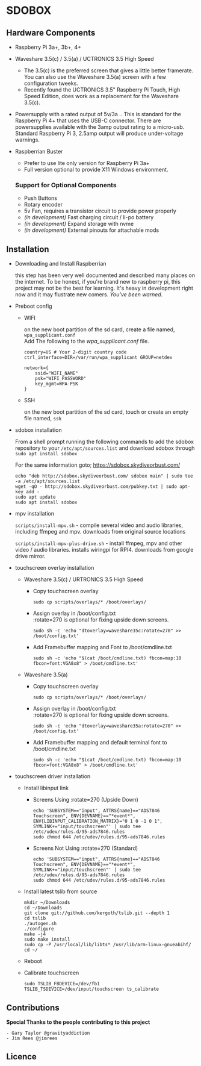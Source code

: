 # SDOBOX

## Hardware Components
- Raspberry Pi 3a+, 3b+, 4+
- Waveshare 3.5(c) / 3.5(a) / UCTRONICS 3.5 High Speed
    - The 3.5(c) is the preferred screen that gives a little better framerate. You can also use the Waveshare 3.5(a) screen with a few configuration tweeks.
    - Recently found the UCTRONICS 3.5" Raspberry Pi Touch, High Speed Edition, does work as a replacement for the Waveshare 3.5(c).
- Powersupply with a rated output of 5v/3a .. This is standard for the Raspberry Pi 4+ that uses the USB-C connector. There are powersupplies available with the 3amp output rating to a micro-usb. Standard Raspberry Pi 3, 2.5amp output will produce under-voltage warnings.
- Raspberrian Buster
    - Prefer to use lite only version for Raspberry Pi 3a+
    - Full version optional to provide X11 Windows environment.

    ### Support for Optional Components
    - Push Buttons
    - Rotary encoder
    - 5v Fan, requires a transistor circuit to provide power properly
    - *(in development)* Fast charging circuit / li-po battery
    - *(in development)* Expand storage with nvme
    - *(in development)* External pinouts for attachable mods


## Installation
    
- Downloading and Install Raspberrian

     this step has been very well documented and described many places on the internet. To be honest, if you're brand new to raspberry pi, this project may not be the best for learning. It's heavy in development right now and it may flustrate new comers. *You've been warned.*

- Preboot config
    - WIFI
    
        on the new boot partition of the sd card, create a file named,
        `wpa_supplicant.conf`<br>Add The following to the *wpa_supplicant.conf* file.
        ```
        country=US # Your 2-digit country code
        ctrl_interface=DIR=/var/run/wpa_supplicant GROUP=netdev

        network={
            ssid="WIFI_NAME"
            psk="WIFI_PASSWORD"
            key_mgmt=WPA-PSK
        }
        ```

    - SSH

        on the new boot partition of the sd card, touch or create an empty file named, `ssh`


- sdobox installation

    From a shell prompt running the following commands to add the sdobox repository to your `/etc/apt/sources.list` and download sdobox through `sudo apt install sdobox`

    For the same information goto; https://sdobox.skydiveorbust.com/

    ```
    echo "deb http://sdobox.skydiveorbust.com/ sdobox main" | sudo tee -a /etc/apt/sources.list
    wget -qO - http://sdobox.skydiveorbust.com/pubkey.txt | sudo apt-key add -
    sudo apt update
    sudo apt install sdobox
    ```


- mpv installation

    `scripts/install-mpv.sh` - compile several video and audio libraries, including ffmpeg and mpv. downloads from original source locations
    
    `scripts/install-mpv-plus-drive.sh` - install ffmpeg, mpv and other video / audio libraries. installs wiringpi for RPI4. downloads from google drive mirror.


- touchscreen overlay installation

    - Waveshare 3.5(c) / URTRONICS 3.5 High Speed

        - Copy touchscreen overlay

            `sudo cp scripts/overlays/* /boot/overlays/`

        - Assign overlay in /boot/config.txt<br> :rotate=270 is optional for fixing upside down screens.

            `sudo sh -c 'echo "dtoverlay=waveshare35c:rotate=270" >> /boot/config.txt'`
        
        - Add Framebuffer mapping and Font to /boot/cmdline.txt
        
            `sudo sh -c 'echo "$(cat /boot/cmdline.txt) fbcon=map:10 fbcon=font:VGA8x8" > /boot/cmdline.txt'`


    - Waveshare 3.5(a)

        - Copy touchscreen overlay

            `sudo cp scripts/overlays/* /boot/overlays/`

        - Assign overlay in /boot/config.txt<br> :rotate=270 is optional for fixing upside down screens.

            `sudo sh -c 'echo "dtoverlay=waveshare35a:rotate=270" >> /boot/config.txt'`
        
        - Add Framebuffer mapping and default terminal font to /boot/cmdline.txt
        
            `sudo sh -c 'echo "$(cat /boot/cmdline.txt) fbcon=map:10 fbcon=font:VGA8x8" > /boot/cmdline.txt'`


- touchscreen driver installation

    - Install libinput link
        - Screens Using :rotate=270 (Upside Down)
            ```
            echo 'SUBSYSTEM=="input", ATTRS{name}=="ADS7846 Touchscreen", ENV{DEVNAME}=="*event*", ENV{LIBINPUT_CALIBRATION_MATRIX}="0 1 0 -1 0 1", SYMLINK+="input/touchscreen"' | sudo tee /etc/udev/rules.d/95-ads7846.rules
            sudo chmod 644 /etc/udev/rules.d/95-ads7846.rules
            ```

        - Screens Not Using :rotate=270 (Standard)
            ```
            echo 'SUBSYSTEM=="input", ATTRS{name}=="ADS7846 Touchscreen", ENV{DEVNAME}=="*event*", SYMLINK+="input/touchscreen"' | sudo tee /etc/udev/rules.d/95-ads7846.rules
            sudo chmod 644 /etc/udev/rules.d/95-ads7846.rules
            ```

    - Install latest tslib from source
        ```
        mkdir ~/Downloads
        cd ~/Downloads
        git clone git://github.com/kergoth/tslib.git --depth 1
        cd tslib
        ./autogen.sh
        ./configure
        make -j4
        sudo make install
        sudo cp -P /usr/local/lib/libts* /usr/lib/arm-linux-gnueabihf/
        cd ~/
        ```

    - Reboot
    - Calibrate touchscreen
        
        `sudo TSLIB_FBDEVICE=/dev/fb1 TSLIB_TSDEVICE=/dev/input/touchscreen ts_calibrate`

## Contributions
**Special Thanks to the people contributing to this project**

    - Gary Taylor @gravityaddiction
    - Jim Rees @jimrees


## Licence


